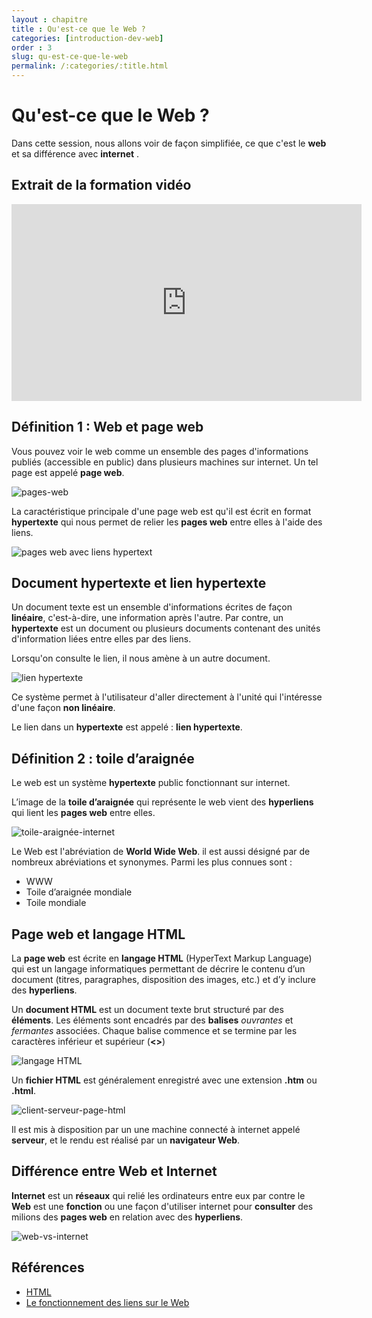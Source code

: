 ```yaml
---
layout : chapitre
title : Qu'est-ce que le Web ?
categories: [introduction-dev-web]
order : 3
slug: qu-est-ce-que-le-web
permalink: /:categories/:title.html
---
```

# Qu'est-ce que le Web ?

<!-- note -->

Dans cette session, nous allons voir de façon simplifiée, ce que c'est le **web** et sa différence avec **internet** .

<!-- end note -->

## Extrait de la formation vidéo
<div class="video-container">
<iframe width="560" height="315" src="https://www.youtube.com/embed/c0ta6jk9v9U" title="YouTube video player" frameborder="0" allow="accelerometer; autoplay; clipboard-write; encrypted-media; gyroscope; picture-in-picture" allowfullscreen></iframe>
</div>

## Définition 1 : Web et page web

<!-- g layout : t 12-7  -->

<!-- note -->

Vous pouvez voir le web comme un ensemble des pages d'informations publiés (accessible en public) dans plusieurs machines sur internet. Un tel page est appelé **page web**. 

<!-- end note -->

![pages-web](../images/introduction-dev-web/qu-est-ce-que-le-web/pages-web.png)

<!-- new slide -->

<!-- g layout : t 12-3 12-6 p-70  -->

La caractéristique principale d'une page web est qu'il est écrit en format **hypertexte** qui nous permet de relier les **pages web** entre elles à l'aide des liens.

![pages web avec liens hypertext](../images/introduction-dev-web/qu-est-ce-que-le-web/pages-web-avec-liens.png)


## Document hypertexte et lien hypertexte

<!-- g layout : t 12-7  -->

<!-- note -->

Un document texte est un ensemble d'informations écrites de façon **linéaire**, c'est-à-dire, une information après l'autre. Par contre, un **hypertexte** est un document ou plusieurs documents contenant des unités d'information liées entre elles par des liens. 

Lorsqu'on consulte le lien, il nous amène à un autre document. 

<!-- end note -->

![lien hypertexte](../images/introduction-dev-web/qu-est-ce-que-le-web/lien-hypertext.png)

<!-- note  -->

Ce système permet à l'utilisateur d'aller directement à l'unité qui l'intéresse d'une façon **non linéaire**. 

Le lien dans un **hypertexte** est appelé : **lien hypertexte**.

<!-- end note -->

## Définition 2 : toile d’araignée

<!-- g layout : t 7-4 5-9 p-50   -->

Le web est un système **hypertexte** public fonctionnant sur internet. 

L’image de la **toile d’araignée** qui représente le web vient des **hyperliens** qui lient les **pages web** entre elles.

![toile-araignée-internet](../images/introduction-dev-web/qu-est-ce-que-le-web/toile-araignée-internet.png)

<!-- new slide -->

<!-- g layout : t 12-5 -->

Le Web est l'abréviation de **World Wide Web**. il est aussi désigné par de nombreux abréviations et synonymes. Parmi les plus connues sont :

- WWW
- Toile d’araignée mondiale
- Toile mondiale

## Page web et langage HTML

<!-- g layout : t 12-3 12-6 p-70  -->

La **page web** est écrite en **langage HTML** (HyperText Markup Language) qui est un langage informatiques permettant de décrire le contenu d’un document (titres, paragraphes, disposition des images, etc.) et d’y inclure des **hyperliens**. 

<!-- note -->

Un **document HTML** est un document texte brut structuré par des **éléments**. Les éléments sont encadrés par des **balises** *ouvrantes* et *fermantes* associées. Chaque balise commence et se termine par les caractères inférieur et supérieur (**<>**)

<!-- end note -->

![langage HTML](../images/introduction-dev-web/qu-est-ce-que-le-web/langage-html-abstract.png)

<!-- new slide -->

<!-- g layout : t 6-3 6-6 p-70   -->

Un **fichier HTML** est généralement enregistré avec une extension **.htm** ou **.html**. 

![client-serveur-page-html](../images/introduction-dev-web/qu-est-ce-que-le-web/client-serveur-page-html.png)

<!-- note -->

Il est mis à disposition par un une machine connecté à internet appelé **serveur**, et le rendu est réalisé par un **navigateur Web**.

<!-- end note -->

## Différence entre Web et Internet

<!-- g layout : t 12-7   -->

<!-- note -->

**Internet** est un **réseaux** qui relié les ordinateurs entre eux par contre le **Web** est une **fonction** ou une façon d'utiliser internet pour **consulter** des milions des **pages web** en relation avec des **hyperliens**.

<!-- end note -->

![web-vs-internet](../images/introduction-dev-web/qu-est-ce-que-le-web/web-vs-internet.png)

## Références 
- [HTML](https://developer.mozilla.org/fr/docs/Glossary/HTML)
- [Le fonctionnement des liens sur le Web](https://developer.mozilla.org/fr/docs/Learn/Common_questions/What_are_hyperlinks)